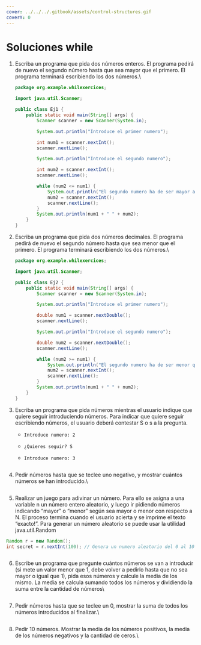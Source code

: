 ```yaml
---
cover: ../../../.gitbook/assets/control-structures.gif
coverY: 0
---
```


# Soluciones while

1.  Escriba un programa que pida dos números enteros. El programa pedirá de nuevo el segundo número hasta que sea mayor que el primero. El programa terminará escribiendo los dos números.\


    ```java
    package org.example.whilexercices;

    import java.util.Scanner;

    public class Ej1 {
        public static void main(String[] args) {
            Scanner scanner = new Scanner(System.in);

            System.out.println("Introduce el primer numero");

            int num1 = scanner.nextInt();
            scanner.nextLine();

            System.out.println("Introduce el segundo numero");

            int num2 = scanner.nextInt();
            scanner.nextLine();

            while (num2 <= num1) {
                System.out.println("El segundo numero ha de ser mayor al primero");
                num2 = scanner.nextInt();
                scanner.nextLine();
            }
            System.out.println(num1 + " " + num2);
        }
    }

    ```
2.  Escriba un programa que pida dos números decimales. El programa pedirá de nuevo el segundo número hasta que sea menor que el primero. El programa terminará escribiendo los dos números.\


    ```java
    package org.example.whilexercices;

    import java.util.Scanner;

    public class Ej2 {
        public static void main(String[] args) {
            Scanner scanner = new Scanner(System.in);

            System.out.println("Introduce el primer numero");

            double num1 = scanner.nextDouble();
            scanner.nextLine();

            System.out.println("Introduce el segundo numero");

            double num2 = scanner.nextDouble();
            scanner.nextLine();

            while (num2 >= num1) {
                System.out.println("El segundo numero ha de ser menor que el primero");
                num2 = scanner.nextInt();
                scanner.nextLine();
            }
            System.out.println(num1 + " " + num2);
        }
    }

    ```
3. Escriba un programa que pida números mientras el usuario indique que quiere seguir introduciendo números. Para indicar que quiere seguir escribiendo números, el usuario deberá contestar S o s a la pregunta.
   * `Introduce numero: 2`
   * `¿Quieres seguir? S`
   *   `Introduce numero: 3`

       ```java
       ```
4.  Pedir números hasta que se teclee uno negativo, y mostrar cuántos números se han introducido.\


    ```java
    ```
5. Realizar un juego para adivinar un número. Para ello se asigna a una variable n un número entero aleatorio, y luego ir pidiendo números indicando “mayor” o “menor” según sea mayor o menor con respecto a N. El proceso termina cuando el usuario acierta y se imprime el texto “exacto!”. Para generar un número aleatorio se puede usar la utilidad java.util.Random

```java
Random r = new Random(); 
int secret = r.nextInt(100); // Genera un numero aleatorio del 0 al 10 
```

```java
```

6.  Escribe un programa que pregunte cuántos números se van a introducir (si mete un valor menor que 1, debe volver a pedirlo hasta que no sea mayor o igual que 1), pida esos números y calcule la media de los mismo. La media se calcula sumando todos los números y dividiendo la suma entre la cantidad de números\


    ```java
    ```
7.  Pedir números hasta que se teclee un 0, mostrar la suma de todos los números introducidos al finalizar.\


    ```java
    ```
8.  Pedir 10 números. Mostrar la media de los números positivos, la media de los números negativos y la cantidad de ceros.\


    ```java
    ```
